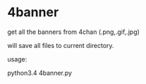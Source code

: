 4banner
=======

get all the banners from 4chan (.png,.gif,.jpg)

will save all files to current directory. 

usage:

python3.4 4banner.py
